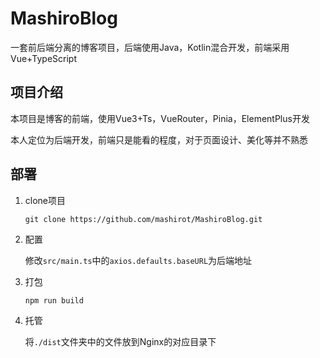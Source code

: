 # MashiroBlog

一套前后端分离的博客项目，后端使用Java，Kotlin混合开发，前端采用Vue+TypeScript

## 项目介绍

本项目是博客的前端，使用Vue3+Ts，VueRouter，Pinia，ElementPlus开发

本人定位为后端开发，前端只是能看的程度，对于页面设计、美化等并不熟悉

## 部署

1. clone项目

   `git clone https://github.com/mashirot/MashiroBlog.git`

2. 配置

    修改`src/main.ts`中的`axios.defaults.baseURL`为后端地址

3. 打包

    `npm run build`

4. 托管

    将`./dist`文件夹中的文件放到Nginx的对应目录下